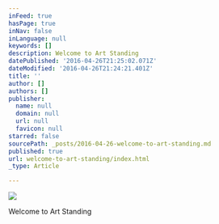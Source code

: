 ```yaml
---
inFeed: true
hasPage: true
inNav: false
inLanguage: null
keywords: []
description: Welcome to Art Standing
datePublished: '2016-04-26T21:25:02.071Z'
dateModified: '2016-04-26T21:24:21.401Z'
title: ''
author: []
authors: []
publisher:
  name: null
  domain: null
  url: null
  favicon: null
starred: false
sourcePath: _posts/2016-04-26-welcome-to-art-standing.md
published: true
url: welcome-to-art-standing/index.html
_type: Article

---
```

![](https://the-grid-user-content.s3-us-west-2.amazonaws.com/d8e1ec0e-8aba-4cf1-8b1d-9f0b98d9daf9.jpg)

Welcome to Art Standing